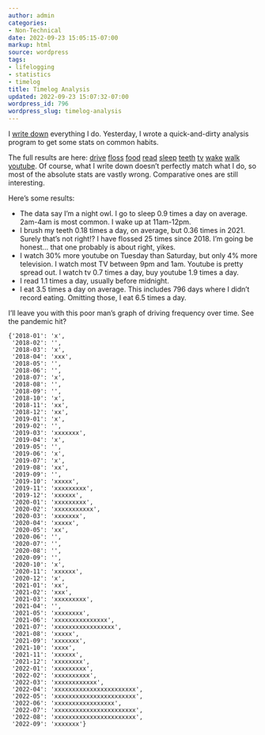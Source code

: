 ```yaml
---
author: admin
categories:
- Non-Technical
date: 2022-09-23 15:05:15-07:00
markup: html
source: wordpress
tags:
- lifelogging
- statistics
- timelog
title: Timelog Analysis
updated: 2022-09-23 15:07:32-07:00
wordpress_id: 796
wordpress_slug: timelog-analysis
---
```

I [write down][1] everything I do. Yesterday, I wrote a quick-and-dirty analysis program to get some stats on common habits.

The full results are here: [d][2][r][3][ive][4] [floss][5] [food][6] [read][7] [sleep][8] [teeth][9] [tv][10] [wake][11] [walk][12] [youtube][13]. Of course, what I write down doesn’t perfectly match what I do, so most of the absolute stats are vastly wrong. Comparative ones are still interesting.

Here’s some results:

-   The data say I’m a night owl. I go to sleep 0.9 times a day on average. 2am-4am is most common. I wake up at 11am-12pm.
-   I brush my teeth 0.18 times a day, on average, but 0.36 times in 2021. Surely that’s not right!? I have flossed 25 times since 2018. I’m going be honest… that one probably is about right, yikes.
-   I watch 30% more youtube on Tuesday than Saturday, but only 4% more television. I watch most TV between 9pm and 1am. Youtube is pretty spread out. I watch tv 0.7 times a day, buy youtube 1.9 times a day.
-   I read 1.1 times a day, usually before midnight.
-   I eat 3.5 times a day on average. This includes 796 days where I didn’t record eating. Omitting those, I eat 6.5 times a day.

I’ll leave you with this poor man’s graph of driving frequency over time. See the pandemic hit?

    {'2018-01': 'x',
     '2018-02': '',
     '2018-03': 'x',
     '2018-04': 'xxx',
     '2018-05': '',
     '2018-06': '',
     '2018-07': 'x',
     '2018-08': '',
     '2018-09': '',
     '2018-10': 'x',
     '2018-11': 'xx',
     '2018-12': 'xx',
     '2019-01': 'x',
     '2019-02': '',
     '2019-03': 'xxxxxxx',
     '2019-04': 'x',
     '2019-05': '',
     '2019-06': 'x',
     '2019-07': 'x',
     '2019-08': 'xx',
     '2019-09': '',
     '2019-10': 'xxxxx',
     '2019-11': 'xxxxxxxxx',
     '2019-12': 'xxxxxx',
     '2020-01': 'xxxxxxxxx',
     '2020-02': 'xxxxxxxxxxx',
     '2020-03': 'xxxxxxx',
     '2020-04': 'xxxxx',
     '2020-05': 'xx',
     '2020-06': '',
     '2020-07': '',
     '2020-08': '',
     '2020-09': '',
     '2020-10': 'x',
     '2020-11': 'xxxxxx',
     '2020-12': 'x',
     '2021-01': 'xx',
     '2021-02': 'xxx',
     '2021-03': 'xxxxxxxxx',
     '2021-04': '',
     '2021-05': 'xxxxxxxx',
     '2021-06': 'xxxxxxxxxxxxxxx',
     '2021-07': 'xxxxxxxxxxxxxxxxx',
     '2021-08': 'xxxxx',
     '2021-09': 'xxxxxxx',
     '2021-10': 'xxxx',
     '2021-11': 'xxxxxx',
     '2021-12': 'xxxxxxxx',
     '2022-01': 'xxxxxxxxx',
     '2022-02': 'xxxxxxxxxx',
     '2022-03': 'xxxxxxxxxxxx',
     '2022-04': 'xxxxxxxxxxxxxxxxxxxxxxx',
     '2022-05': 'xxxxxxxxxxxxxxxxxxxxxxx',
     '2022-06': 'xxxxxxxxxxxxxxxxx',
     '2022-07': 'xxxxxxxxxxxxxxxxxxxxxxx',
     '2022-08': 'xxxxxxxxxxxxxxxxxxxxxxx',
     '2022-09': 'xxxxxxx'}

[1]: https://blog.za3k.com/life-logging-in-2019/
[2]: https://za3k.com/archive/timelog-analysis/drive.txt
[3]: https://za3k.com/archive/timelog-analysis/drive.txt
[4]: https://za3k.com/archive/timelog-analysis/drive.txt
[5]: https://za3k.com/archive/timelog-analysis/floss.txt
[6]: https://za3k.com/archive/timelog-analysis/food.txt
[7]: https://za3k.com/archive/timelog-analysis/read.txt
[8]: https://za3k.com/archive/timelog-analysis/sleep.txt
[9]: https://za3k.com/archive/timelog-analysis/teeth.txt
[10]: https://za3k.com/archive/timelog-analysis/tv.txt
[11]: https://za3k.com/archive/timelog-analysis/wake.txt
[12]: https://za3k.com/archive/timelog-analysis/walk.txt
[13]: https://za3k.com/archive/timelog-analysis/youtube.txt
